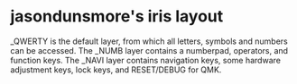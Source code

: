 # jasondunsmore's iris layout

_QWERTY is the default layer, from which all letters, symbols and
numbers can be accessed. The _NUMB layer contains a numberpad,
operators, and function keys. The _NAVI layer contains navigation
keys, some hardware adjustment keys, lock keys, and RESET/DEBUG for
QMK.
